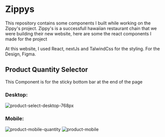 # Zippys
This repository contains some components I built while working on the Zippy's project. Zippy's is a successfull hawaiian restaurant chain that we were building their new website, here are some the react components I made for the project

At this website, I used React, nextJs and TalwindCss for the styling. For the Design, Figma.

## Product Quantity Selector
This Component is for the sticky bottom bar at the end of the page

### Desktop:

![product-select-desktop-768px](https://github.com/user-attachments/assets/6f11ce60-8ace-4b6c-a443-a9e46e8c9d40)

### Mobile:

![product-mobile-quantity](https://github.com/user-attachments/assets/f9fa72d6-db70-4410-8ec1-927edbc530e0)
![product-mobile](https://github.com/user-attachments/assets/ec43ec7d-eca2-4ae3-a168-116089eefcdf)
